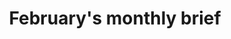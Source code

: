 ---
layout: post
categories: HSV
title: "February's monthly brief"
title_link: "https://sendy.newgazette.co/w/R1LmN1OE96LcpTxjC1gBAw"
---